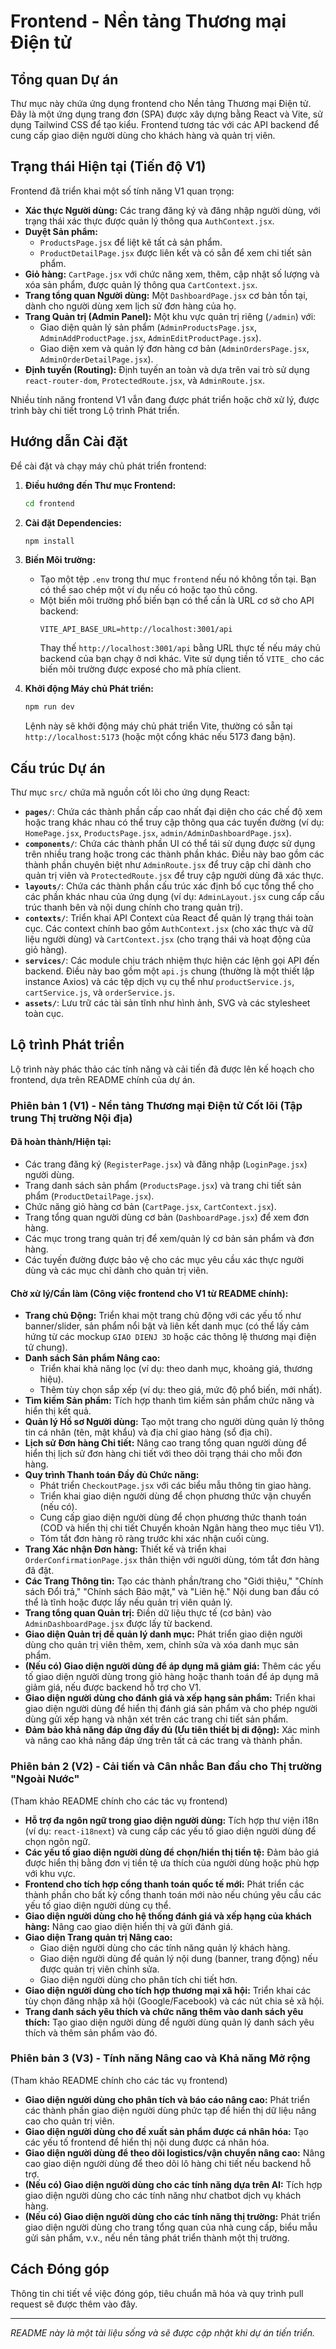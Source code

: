 # Frontend - Nền tảng Thương mại Điện tử

## Tổng quan Dự án

Thư mục này chứa ứng dụng frontend cho Nền tảng Thương mại Điện tử. Đây là một ứng dụng trang đơn (SPA) được xây dựng bằng React và Vite, sử dụng Tailwind CSS để tạo kiểu. Frontend tương tác với các API backend để cung cấp giao diện người dùng cho khách hàng và quản trị viên.

## Trạng thái Hiện tại (Tiến độ V1)

Frontend đã triển khai một số tính năng V1 quan trọng:
*   **Xác thực Người dùng:** Các trang đăng ký và đăng nhập người dùng, với trạng thái xác thực được quản lý thông qua `AuthContext.jsx`.
*   **Duyệt Sản phẩm:**
    *   `ProductsPage.jsx` để liệt kê tất cả sản phẩm.
    *   `ProductDetailPage.jsx` được liên kết và có sẵn để xem chi tiết sản phẩm.
*   **Giỏ hàng:** `CartPage.jsx` với chức năng xem, thêm, cập nhật số lượng và xóa sản phẩm, được quản lý thông qua `CartContext.jsx`.
*   **Trang tổng quan Người dùng:** Một `DashboardPage.jsx` cơ bản tồn tại, dành cho người dùng xem lịch sử đơn hàng của họ.
*   **Trang Quản trị (Admin Panel):** Một khu vực quản trị riêng (`/admin`) với:
    *   Giao diện quản lý sản phẩm (`AdminProductsPage.jsx`, `AdminAddProductPage.jsx`, `AdminEditProductPage.jsx`).
    *   Giao diện xem và quản lý đơn hàng cơ bản (`AdminOrdersPage.jsx`, `AdminOrderDetailPage.jsx`).
*   **Định tuyến (Routing):** Định tuyến an toàn và dựa trên vai trò sử dụng `react-router-dom`, `ProtectedRoute.jsx`, và `AdminRoute.jsx`.

Nhiều tính năng frontend V1 vẫn đang được phát triển hoặc chờ xử lý, được trình bày chi tiết trong Lộ trình Phát triển.

## Hướng dẫn Cài đặt

Để cài đặt và chạy máy chủ phát triển frontend:

1.  **Điều hướng đến Thư mục Frontend:**
    ```bash
    cd frontend
    ```

2.  **Cài đặt Dependencies:**
    ```bash
    npm install
    ```

3.  **Biến Môi trường:**
    *   Tạo một tệp `.env` trong thư mục `frontend` nếu nó không tồn tại. Bạn có thể sao chép một ví dụ nếu có hoặc tạo thủ công.
    *   Một biến môi trường phổ biến bạn có thể cần là URL cơ sở cho API backend:
        ```env
        VITE_API_BASE_URL=http://localhost:3001/api
        ```
        Thay thế `http://localhost:3001/api` bằng URL thực tế nếu máy chủ backend của bạn chạy ở nơi khác. Vite sử dụng tiền tố `VITE_` cho các biến môi trường được exposé cho mã phía client.

4.  **Khởi động Máy chủ Phát triển:**
    ```bash
    npm run dev
    ```
    Lệnh này sẽ khởi động máy chủ phát triển Vite, thường có sẵn tại `http://localhost:5173` (hoặc một cổng khác nếu 5173 đang bận).

## Cấu trúc Dự án

Thư mục `src/` chứa mã nguồn cốt lõi cho ứng dụng React:

*   **`pages/`**: Chứa các thành phần cấp cao nhất đại diện cho các chế độ xem hoặc trang khác nhau có thể truy cập thông qua các tuyến đường (ví dụ: `HomePage.jsx`, `ProductsPage.jsx`, `admin/AdminDashboardPage.jsx`).
*   **`components/`**: Chứa các thành phần UI có thể tái sử dụng được sử dụng trên nhiều trang hoặc trong các thành phần khác. Điều này bao gồm các thành phần chuyên biệt như `AdminRoute.jsx` để truy cập chỉ dành cho quản trị viên và `ProtectedRoute.jsx` để truy cập người dùng đã xác thực.
*   **`layouts/`**: Chứa các thành phần cấu trúc xác định bố cục tổng thể cho các phần khác nhau của ứng dụng (ví dụ: `AdminLayout.jsx` cung cấp cấu trúc thanh bên và nội dung chính cho trang quản trị).
*   **`contexts/`**: Triển khai API Context của React để quản lý trạng thái toàn cục. Các context chính bao gồm `AuthContext.jsx` (cho xác thực và dữ liệu người dùng) và `CartContext.jsx` (cho trạng thái và hoạt động của giỏ hàng).
*   **`services/`**: Các module chịu trách nhiệm thực hiện các lệnh gọi API đến backend. Điều này bao gồm một `api.js` chung (thường là một thiết lập instance Axios) và các tệp dịch vụ cụ thể như `productService.js`, `cartService.js`, và `orderService.js`.
*   **`assets/`**: Lưu trữ các tài sản tĩnh như hình ảnh, SVG và các stylesheet toàn cục.

## Lộ trình Phát triển

Lộ trình này phác thảo các tính năng và cải tiến đã được lên kế hoạch cho frontend, dựa trên README chính của dự án.

### Phiên bản 1 (V1) - Nền tảng Thương mại Điện tử Cốt lõi (Tập trung Thị trường Nội địa)

#### Đã hoàn thành/Hiện tại:
*   Các trang đăng ký (`RegisterPage.jsx`) và đăng nhập (`LoginPage.jsx`) người dùng.
*   Trang danh sách sản phẩm (`ProductsPage.jsx`) và trang chi tiết sản phẩm (`ProductDetailPage.jsx`).
*   Chức năng giỏ hàng cơ bản (`CartPage.jsx`, `CartContext.jsx`).
*   Trang tổng quan người dùng cơ bản (`DashboardPage.jsx`) để xem đơn hàng.
*   Các mục trong trang quản trị để xem/quản lý cơ bản sản phẩm và đơn hàng.
*   Các tuyến đường được bảo vệ cho các mục yêu cầu xác thực người dùng và các mục chỉ dành cho quản trị viên.

#### Chờ xử lý/Cần làm (Công việc frontend cho V1 từ README chính):
*   **Trang chủ Động:** Triển khai một trang chủ động với các yếu tố như banner/slider, sản phẩm nổi bật và liên kết danh mục (có thể lấy cảm hứng từ các mockup `GIAO DIENJ 3D` hoặc các thông lệ thương mại điện tử chung).
*   **Danh sách Sản phẩm Nâng cao:**
    *   Triển khai khả năng lọc (ví dụ: theo danh mục, khoảng giá, thương hiệu).
    *   Thêm tùy chọn sắp xếp (ví dụ: theo giá, mức độ phổ biến, mới nhất).
*   **Tìm kiếm Sản phẩm:** Tích hợp thanh tìm kiếm sản phẩm chức năng và hiển thị kết quả.
*   **Quản lý Hồ sơ Người dùng:** Tạo một trang cho người dùng quản lý thông tin cá nhân (tên, mật khẩu) và địa chỉ giao hàng (sổ địa chỉ).
*   **Lịch sử Đơn hàng Chi tiết:** Nâng cao trang tổng quan người dùng để hiển thị lịch sử đơn hàng chi tiết với theo dõi trạng thái cho mỗi đơn hàng.
*   **Quy trình Thanh toán Đầy đủ Chức năng:**
    *   Phát triển `CheckoutPage.jsx` với các biểu mẫu thông tin giao hàng.
    *   Triển khai giao diện người dùng để chọn phương thức vận chuyển (nếu có).
    *   Cung cấp giao diện người dùng để chọn phương thức thanh toán (COD và hiển thị chi tiết Chuyển khoản Ngân hàng theo mục tiêu V1).
    *   Tóm tắt đơn hàng rõ ràng trước khi xác nhận cuối cùng.
*   **Trang Xác nhận Đơn hàng:** Thiết kế và triển khai `OrderConfirmationPage.jsx` thân thiện với người dùng, tóm tắt đơn hàng đã đặt.
*   **Các Trang Thông tin:** Tạo các thành phần/trang cho "Giới thiệu," "Chính sách Đổi trả," "Chính sách Bảo mật," và "Liên hệ." Nội dung ban đầu có thể là tĩnh hoặc được lấy nếu quản trị viên quản lý.
*   **Trang tổng quan Quản trị:** Điền dữ liệu thực tế (cơ bản) vào `AdminDashboardPage.jsx` được lấy từ backend.
*   **Giao diện Quản trị để quản lý danh mục:** Phát triển giao diện người dùng cho quản trị viên thêm, xem, chỉnh sửa và xóa danh mục sản phẩm.
*   **(Nếu có) Giao diện người dùng để áp dụng mã giảm giá:** Thêm các yếu tố giao diện người dùng trong giỏ hàng hoặc thanh toán để áp dụng mã giảm giá, nếu được backend hỗ trợ cho V1.
*   **Giao diện người dùng cho đánh giá và xếp hạng sản phẩm:** Triển khai giao diện người dùng để hiển thị đánh giá sản phẩm và cho phép người dùng gửi xếp hạng và nhận xét trên các trang chi tiết sản phẩm.
*   **Đảm bảo khả năng đáp ứng đầy đủ (Ưu tiên thiết bị di động):** Xác minh và nâng cao khả năng đáp ứng trên tất cả các trang và thành phần.

### Phiên bản 2 (V2) - Cải tiến và Cân nhắc Ban đầu cho Thị trường "Ngoài Nước"
(Tham khảo README chính cho các tác vụ frontend)
*   **Hỗ trợ đa ngôn ngữ trong giao diện người dùng:** Tích hợp thư viện i18n (ví dụ: `react-i18next`) và cung cấp các yếu tố giao diện người dùng để chọn ngôn ngữ.
*   **Các yếu tố giao diện người dùng để chọn/hiển thị tiền tệ:** Đảm bảo giá được hiển thị bằng đơn vị tiền tệ ưa thích của người dùng hoặc phù hợp với khu vực.
*   **Frontend cho tích hợp cổng thanh toán quốc tế mới:** Phát triển các thành phần cho bất kỳ cổng thanh toán mới nào nếu chúng yêu cầu các yếu tố giao diện người dùng cụ thể.
*   **Giao diện người dùng cho hệ thống đánh giá và xếp hạng của khách hàng:** Nâng cao giao diện hiển thị và gửi đánh giá.
*   **Giao diện Trang quản trị Nâng cao:**
    *   Giao diện người dùng cho các tính năng quản lý khách hàng.
    *   Giao diện người dùng để quản lý nội dung (banner, trang động) nếu được quản trị viên chỉnh sửa.
    *   Giao diện người dùng cho phân tích chi tiết hơn.
*   **Giao diện người dùng cho tích hợp thương mại xã hội:** Triển khai các tùy chọn đăng nhập xã hội (Google/Facebook) và các nút chia sẻ xã hội.
*   **Trang danh sách yêu thích và chức năng thêm vào danh sách yêu thích:** Tạo giao diện người dùng để người dùng quản lý danh sách yêu thích và thêm sản phẩm vào đó.

### Phiên bản 3 (V3) - Tính năng Nâng cao và Khả năng Mở rộng
(Tham khảo README chính cho các tác vụ frontend)
*   **Giao diện người dùng cho phân tích và báo cáo nâng cao:** Phát triển các thành phần giao diện người dùng phức tạp để hiển thị dữ liệu nâng cao cho quản trị viên.
*   **Giao diện người dùng cho đề xuất sản phẩm được cá nhân hóa:** Tạo các yếu tố frontend để hiển thị nội dung được cá nhân hóa.
*   **Giao diện người dùng để theo dõi logistics/vận chuyển nâng cao:** Nâng cao giao diện người dùng để theo dõi lô hàng chi tiết nếu backend hỗ trợ.
*   **(Nếu có) Giao diện người dùng cho các tính năng dựa trên AI:** Tích hợp giao diện người dùng cho các tính năng như chatbot dịch vụ khách hàng.
*   **(Nếu có) Giao diện người dùng cho các tính năng thị trường:** Phát triển giao diện người dùng cho trang tổng quan của nhà cung cấp, biểu mẫu gửi sản phẩm, v.v., nếu nền tảng phát triển thành một thị trường.

## Cách Đóng góp
Thông tin chi tiết về việc đóng góp, tiêu chuẩn mã hóa và quy trình pull request sẽ được thêm vào đây.

---
*README này là một tài liệu sống và sẽ được cập nhật khi dự án tiến triển.*

